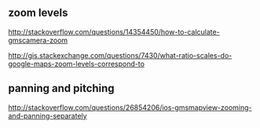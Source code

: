 ## zoom levels ##

http://stackoverflow.com/questions/14354450/how-to-calculate-gmscamera-zoom

http://gis.stackexchange.com/questions/7430/what-ratio-scales-do-google-maps-zoom-levels-correspond-to

## panning and pitching ##

http://stackoverflow.com/questions/26854206/ios-gmsmapview-zooming-and-panning-separately